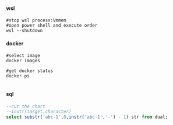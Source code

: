 #### wsl
```shell
#stop wsl process:Vmmem
#open power shell and execute order
wsl --shutdown
```

#### docker
```shell
#select image
docker images

#get docker status
docker ps


```

#### sql
```sql
--cut the chart
--instr(target,character)
select substr('abc-1',0,instr('abc-1','-') - 1) str from dual;
```
